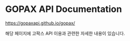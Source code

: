 # GOPAX API Documentation

<https://gopaxapi.github.io/gopax/>

해당 페이지에 고팍스 API 이용과 관련한 자세한 내용이 있습니다.

